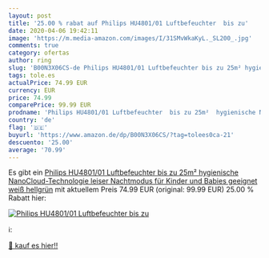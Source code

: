 ```yaml
---
layout: post
title: '25.00 % rabat auf Philips HU4801/01 Luftbefeuchter  bis zu'
date: 2020-04-06 19:42:11
image: 'https://m.media-amazon.com/images/I/31SMvWkaKyL._SL200_.jpg'
comments: true
category: ofertas
author: ring
slug: 'B00N3X06CS-de Philips HU4801/01 Luftbefeuchter bis zu 25m² hygienische...'
tags: tole.es
actualPrice: 74.99 EUR
currency: EUR
price: 74.99
comparePrice: 99.99 EUR
prodname: 'Philips HU4801/01 Luftbefeuchter  bis zu 25m²  hygienische NanoCloud-Technologie  leiser Nachtmodus  für Kinder und Babies geeignet  weiß  hellgrün'
country: 'de'
flag: '🇩🇪'
buyurl: 'https://www.amazon.de/dp/B00N3X06CS/?tag=tolees0ca-21'
descuento: '25.00'
average: '70.99'
---
```


Es gibt ein [Philips HU4801/01 Luftbefeuchter  bis zu 25m²  hygienische NanoCloud-Technologie  leiser Nachtmodus  für Kinder und Babies geeignet  weiß  hellgrün](https://www.amazon.de/dp/B00N3X06CS/?tag=tolees0ca-21) mit aktuellem Preis 74.99 EUR (original: 99.99 EUR) 25.00 % Rabatt hier:

[![Philips HU4801/01 Luftbefeuchter  bis zu](https://m.media-amazon.com/images/I/31SMvWkaKyL._SL200_.jpg)](https://www.amazon.de/dp/B00N3X06CS/?tag=tolees0ca-21)

ℹ️:


[🛒 kauf es hier!!](https://www.amazon.de/dp/B00N3X06CS/?tag=tolees0ca-21)
